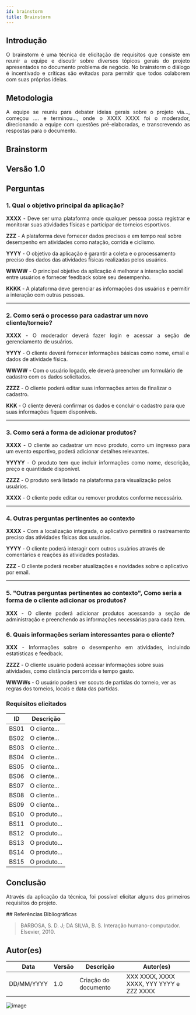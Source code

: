 ```yaml
---
id: brainstorm
title: Brainstorm
---
```

 
## Introdução
<p align = "justify">
O brainstorm é uma técnica de elicitação de requisitos que consiste em reunir a equipe e discutir sobre diversos tópicos gerais do projeto apresentados no documento problema de negócio. No brainstorm o diálogo é incentivado e críticas são evitadas para permitir que todos colaborem com suas próprias ideias.
</p>
 
## Metodologia
<p align = "justify">
A equipe se reuniu para debater ideias gerais sobre o projeto via..., começou .... e terminou..., onde o XXXX XXXX foi o moderador, direcionando a equipe com questões pré-elaboradas, e transcrevendo as respostas para o documento.
</p>
 
## Brainstorm
 
## Versão 1.0
 
## Perguntas

### 1. Qual o objetivo principal da aplicação?

<p align="justify">
<b>XXXX</b> - Deve ser uma plataforma onde qualquer pessoa possa registrar e monitorar suas atividades físicas e participar de torneios esportivos.
</p>

<b>ZZZ</b> - A plataforma deve fornecer dados precisos e em tempo real sobre desempenho em atividades como natação, corrida e ciclismo.

<b>YYYY</b> - O objetivo da aplicação é garantir a coleta e o processamento preciso dos dados das atividades físicas realizadas pelos usuários.

<b>WWWW</b> - O principal objetivo da aplicação é melhorar a interação social entre usuários e fornecer feedback sobre seu desempenho.

<b>KKKK</b> - A plataforma deve gerenciar as informações dos usuários e permitir a interação com outras pessoas.

---

### 2. Como será o processo para cadastrar um novo cliente/torneio?

<p align="justify">
<b>XXXX</b> - O moderador deverá fazer login e acessar a seção de gerenciamento de usuários.
</p>

<b>YYYY</b> - O cliente deverá fornecer informações básicas como nome, email e dados de atividade física.

<b>WWWW</b> - Com o usuário logado, ele deverá preencher um formulário de cadastro com os dados solicitados.

<b>ZZZZ</b> - O cliente poderá editar suas informações antes de finalizar o cadastro.

<b>KKK</b> - O cliente deverá confirmar os dados e concluir o cadastro para que suas informações fiquem disponíveis.

---

### 3. Como será a forma de adicionar produtos?

<p align="justify">
<b>XXXX</b> - O cliente ao cadastrar um novo produto, como um ingresso para um evento esportivo, poderá adicionar detalhes relevantes.
</p>

<p align="justify">
<b>YYYYY</b> - O produto tem que incluir informações como nome, descrição, preço e quantidade disponível.
</p>

<b>ZZZZ</b> - O produto será listado na plataforma para visualização pelos usuários.

<b>XXXX</b> - O cliente pode editar ou remover produtos conforme necessário.

---

### 4. Outras perguntas pertinentes ao contexto

<p align="justify">
<b>XXXX</b> - Com a localização integrada, o aplicativo permitirá o rastreamento preciso das atividades físicas dos usuários.
 
<b>YYYY</b> - O cliente poderá interagir com outros usuários através de comentários e reações às atividades postadas.
 
<b>ZZZ</b> - O cliente poderá receber atualizações e novidades sobre o aplicativo por email.
</p>

---

### 5. "Outras perguntas pertinentes ao contexto", Como seria a forma de o cliente adicionar os produtos?

<p align="justify">
<b>XXX</b> - O cliente poderá adicionar produtos acessando a seção de administração e preenchendo as informações necessárias para cada item.
</p>

### 6. Quais informações seriam interessantes para o cliente?

<p align="justify">
   <b>XXX</b> - Informações sobre o desempenho em atividades, incluindo estatísticas e feedback.
   
   <b>ZZZZ</b> - O cliente usuário poderá acessar informações sobre suas atividades, como distância percorrida e tempo gasto.

   <b>WWWWs</b> - O usuário poderá ver scouts de partidas do torneio, ver as regras dos torneios, locais e data das partidas.
</p>
 
### Requisitos elicitados
 
|ID|Descrição|
|----|-------------|
|BS01| O cliente...|
|BS02| O cliente...|
|BS03| O cliente...|
|BS04| O cliente...|
|BS05| O cliente...|
|BS06| O cliente...|
|BS07| O cliente...|
|BS08| O cliente...|
|BS09| O cliente...|
|BS10| O produto...|
|BS11| O produto...|
|BS12| O produto...|
|BS13| O produto...|
|BS14| O produto...|
|BS15| O produto...|
 
## Conclusão
<p align = "justify">
Através da aplicação da técnica, foi possível elicitar alguns dos primeiros requisitos do projeto.
</p>
## Referências Bibliográficas
 
> BARBOSA, S. D. J; DA SILVA, B. S. Interação humano-computador. Elsevier, 2010.
 
 
## Autor(es)
| Data | Versão | Descrição | Autor(es) |
| -- | -- | -- | -- |
| DD/MM/YYYY | 1.0 | Criação do documento | XXX XXXX, XXXX XXXX, YYY YYYY e ZZZ XXXX |

![image](https://github.com/user-attachments/assets/31c24ef9-92a3-4756-ad92-a2fc57590743)


